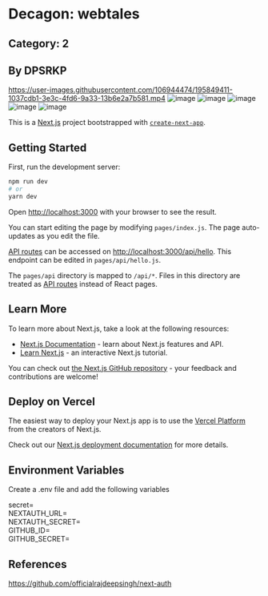 # Decagon: webtales
## Category: 2
## By DPSRKP

https://user-images.githubusercontent.com/106944474/195849411-1037cdb1-3e3c-4fd6-9a33-13b6e2a7b581.mp4
![image](https://user-images.githubusercontent.com/106944474/195850027-f9d4f499-bebd-4422-8535-2562a618d0ce.png)
![image](https://user-images.githubusercontent.com/106944474/195850059-9bc8c647-00a0-4b14-9bde-5b522962583d.png)
![image](https://user-images.githubusercontent.com/106944474/195850380-bf1cc0cb-c766-435e-8826-ca4a16e8885a.png)
![image](https://user-images.githubusercontent.com/106944474/195850120-3741af0c-e276-4919-81ae-accf93bf15ab.png)
![image](https://user-images.githubusercontent.com/106944474/195849916-c4be27c4-8395-4aca-b99e-74962c06104d.png)

This is a [Next.js](https://nextjs.org/) project bootstrapped with [`create-next-app`](https://github.com/vercel/next.js/tree/canary/packages/create-next-app).

## Getting Started

First, run the development server:

```bash
npm run dev
# or
yarn dev
```

Open [http://localhost:3000](http://localhost:3000) with your browser to see the result.

You can start editing the page by modifying `pages/index.js`. The page auto-updates as you edit the file.

[API routes](https://nextjs.org/docs/api-routes/introduction) can be accessed on [http://localhost:3000/api/hello](http://localhost:3000/api/hello). This endpoint can be edited in `pages/api/hello.js`.

The `pages/api` directory is mapped to `/api/*`. Files in this directory are treated as [API routes](https://nextjs.org/docs/api-routes/introduction) instead of React pages.

## Learn More

To learn more about Next.js, take a look at the following resources:

- [Next.js Documentation](https://nextjs.org/docs) - learn about Next.js features and API.
- [Learn Next.js](https://nextjs.org/learn) - an interactive Next.js tutorial.

You can check out [the Next.js GitHub repository](https://github.com/vercel/next.js/) - your feedback and contributions are welcome!

## Deploy on Vercel

The easiest way to deploy your Next.js app is to use the [Vercel Platform](https://vercel.com/new?utm_medium=default-template&filter=next.js&utm_source=create-next-app&utm_campaign=create-next-app-readme) from the creators of Next.js.

Check out our [Next.js deployment documentation](https://nextjs.org/docs/deployment) for more details.


## Environment Variables

Create a .env file and add the following variables<br>

secret=<br>
NEXTAUTH_URL=<br>
NEXTAUTH_SECRET=<br>
GITHUB_ID=<br>
GITHUB_SECRET=<br>


## References
https://github.com/officialrajdeepsingh/next-auth <br>

